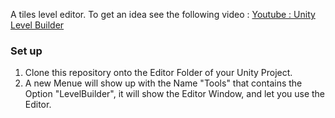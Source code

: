A tiles level editor. To get an idea see the following video : [Youtube : Unity Level Builder](https://youtu.be/B5b2wTN1G7s)




### Set up ###

1) Clone this repository onto the Editor Folder of your Unity Project.
2) A new Menue will show up with the Name "Tools" that contains the Option "LevelBuilder", it will show the Editor Window, and let you use the Editor.
